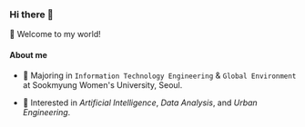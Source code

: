 ### Hi there 👋
💛 Welcome to my world!

#### About me 
- 🏫 Majoring in `Information Technology Engineering` & `Global Environment` at Sookmyung Women's University, Seoul.   

- 🌱 Interested in *Artificial Intelligence*, *Data Analysis*, and *Urban Engineering*.
<!--
**dankim-dev/dankim-dev** is a ✨ _special_ ✨ repository because its `README.md` (this file) appears on your GitHub profile.

Here are some ideas to get you started:

- 🔭 I’m currently working on ...
- 🌱 I’m currently learning ...
- 👯 I’m looking to collaborate on ...
- 🤔 I’m looking for help with ...
- 💬 Ask me about ...
- 📫 How to reach me: ...
- 😄 Pronouns: ...
- ⚡ Fun fact: ...
-->
